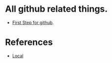 # All github related things.



- [First Step for github](https://youtu.be/QhOgKmU-x8I).

# References

- [Local](https://www.youtube.com/channel/UCgp0OKR18dEOEFxb7Af4guw/featured)
